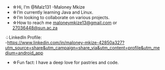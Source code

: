 - ☆Hi, I’m @Malz131 -Maloney Mkize
- ☆I’m currently learning Java and Linux.
- ☆I’m looking to collaborate on various projects.
- ☆How to reach me maloneymkize13@gmail.com or 27036448@sun.ac.za

♤LinkedIn Profile:<br>
-https://www.linkedin.com/in/maloney-mkize-42850a327?utm_source=share&utm_campaign=share_via&utm_content=profile&utm_medium=android_app

- ☆Fun fact: I have a deep love for pastries and code.

<!---
Malz131/Malz131 is a ✨ special ✨ repository because its `README.md` (this file) appears on your GitHub profile.
You can click the Preview link to take a look at your changes.
--->
